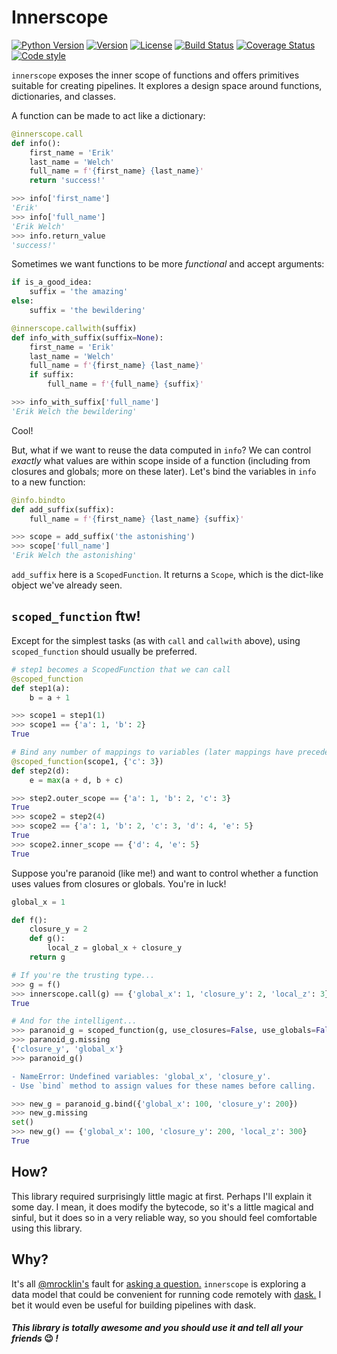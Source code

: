 # Innerscope

[![Python Version](https://img.shields.io/badge/python-3.6%20%7C%203.7%20%7C%203.8%20%7C%203.9-blue)](https://img.shields.io/badge/python-3.6%20%7C%203.7%20%7C%203.8%20%7C%203.9-blue)
[![Version](https://img.shields.io/pypi/v/innerscope.svg)](https://pypi.org/project/innerscope/)
[![License](https://img.shields.io/badge/License-BSD%203--Clause-blue.svg)](https://github.com/eriknw/innerscope/blob/master/LICENSE)
[![Build Status](https://travis-ci.org/eriknw/innerscope.svg?branch=master)](https://travis-ci.org/eriknw/innerscope)
[![Coverage Status](https://coveralls.io/repos/eriknw/innerscope/badge.svg?branch=master)](https://coveralls.io/r/eriknw/innerscope)
[![Code style](https://img.shields.io/badge/code%20style-black-000000.svg)](https://github.com/psf/black)

`innerscope` exposes the inner scope of functions and offers primitives suitable for creating pipelines.  It explores a design space around functions, dictionaries, and classes.

A function can be made to act like a dictionary:
```python
@innerscope.call
def info():
    first_name = 'Erik'
    last_name = 'Welch'
    full_name = f'{first_name} {last_name}'
    return 'success!'

>>> info['first_name']
'Erik'
>>> info['full_name']
'Erik Welch'
>>> info.return_value
'success!'
```
Sometimes we want functions to be more *functional* and accept arguments:
```python
if is_a_good_idea:
    suffix = 'the amazing'
else:
    suffix = 'the bewildering'

@innerscope.callwith(suffix)
def info_with_suffix(suffix=None):
    first_name = 'Erik'
    last_name = 'Welch'
    full_name = f'{first_name} {last_name}'
    if suffix:
        full_name = f'{full_name} {suffix}'

>>> info_with_suffix['full_name']
'Erik Welch the bewildering'
```
Cool!

But, what if we want to reuse the data computed in `info`?  We can control *exactly* what values are within scope inside of a function (including from closures and globals; more on these later).  Let's bind the variables in `info` to a new function:
```python
@info.bindto
def add_suffix(suffix):
    full_name = f'{first_name} {last_name} {suffix}'

>>> scope = add_suffix('the astonishing')
>>> scope['full_name']
'Erik Welch the astonishing'
```
`add_suffix` here is a `ScopedFunction`.  It returns a `Scope`, which is the dict-like object we've already seen.

## `scoped_function` ftw!

Except for the simplest tasks (as with `call` and `callwith` above), using `scoped_function` should usually be preferred.

```python
# step1 becomes a ScopedFunction that we can call
@scoped_function
def step1(a):
    b = a + 1

>>> scope1 = step1(1)
>>> scope1 == {'a': 1, 'b': 2}
True

# Bind any number of mappings to variables (later mappings have precedence)
@scoped_function(scope1, {'c': 3})
def step2(d):
    e = max(a + d, b + c)

>>> step2.outer_scope == {'a': 1, 'b': 2, 'c': 3}
True
>>> scope2 = step2(4)
>>> scope2 == {'a': 1, 'b': 2, 'c': 3, 'd': 4, 'e': 5}
True
>>> scope2.inner_scope == {'d': 4, 'e': 5}
True
```
Suppose you're paranoid (like me!) and want to control whether a function uses values from closures or globals.  You're in luck!
```python
global_x = 1

def f():
    closure_y = 2
    def g():
        local_z = global_x + closure_y
    return g

# If you're the trusting type...
>>> g = f()
>>> innerscope.call(g) == {'global_x': 1, 'closure_y': 2, 'local_z': 3}
True

# And for the intelligent...
>>> paranoid_g = scoped_function(g, use_closures=False, use_globals=False)
>>> paranoid_g.missing
{'closure_y', 'global_x'}
>>> paranoid_g()
```
```diff
- NameError: Undefined variables: 'global_x', 'closure_y'.
- Use `bind` method to assign values for these names before calling.
```
```python
>>> new_g = paranoid_g.bind({'global_x': 100, 'closure_y': 200})
>>> new_g.missing
set()
>>> new_g() == {'global_x': 100, 'closure_y': 200, 'local_z': 300}
True
```
## How?
This library required surprisingly little magic at first.  Perhaps I'll explain it some day.  I mean, it does modify the bytecode, so it's a little magical and sinful, but it does so in a very reliable way, so you should feel comfortable using this library.

## Why?
It's all [@mrocklin's](https://github.com/mrocklin) fault for [asking a question.](https://github.com/dask/distributed/issues/4003)
`innerscope` is exploring a data model that could be convenient for running code remotely with [dask.](https://dask.org)
I bet it would even be useful for building pipelines with dask.

#### *This library is totally awesome and you should use it and tell all your friends* 😉 *!*

